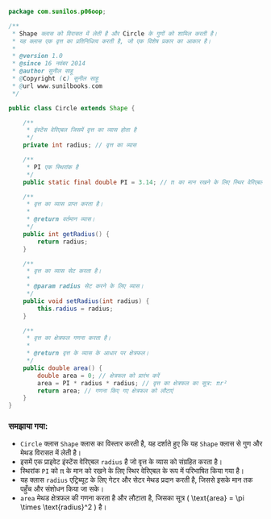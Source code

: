 
```java
package com.sunilos.p06oop;

/**
 * Shape क्लास को विरासत में लेती है और Circle के गुणों को शामिल करती है।
 * यह क्लास एक वृत्त का प्रतिनिधित्व करती है, जो एक विशेष प्रकार का आकार है।
 *
 * @version 1.0
 * @since 16 नवंबर 2014
 * @author सुनील साहू
 * @Copyright (c) सुनील साहू
 * @url www.sunilbooks.com
 */

public class Circle extends Shape {

	/**
	 * इंस्टेंस वेरिएबल जिसमें वृत्त का व्यास होता है
	 */
	private int radius; // वृत्त का व्यास

	/**
	 * PI एक स्थिरांक है
	 */
	public static final double PI = 3.14; // π का मान रखने के लिए स्थिर वेरिएबल

	/**
	 * वृत्त का व्यास प्राप्त करता है।
	 * 
	 * @return वर्तमान व्यास।
	 */
	public int getRadius() {
		return radius;
	}

	/**
	 * वृत्त का व्यास सेट करता है।
	 * 
	 * @param radius सेट करने के लिए व्यास।
	 */
	public void setRadius(int radius) {
		this.radius = radius;
	}

	/**
	 * वृत्त का क्षेत्रफल गणना करता है।
	 * 
	 * @return वृत्त के व्यास के आधार पर क्षेत्रफल।
	 */
	public double area() {
		double area = 0; // क्षेत्रफल को प्रारंभ करें
		area = PI * radius * radius; // वृत्त का क्षेत्रफल का सूत्र: πr²
		return area; // गणना किए गए क्षेत्रफल को लौटाएं
	}
}
```

### समझाया गया:
- `Circle` क्लास `Shape` क्लास का विस्तार करती है, यह दर्शाते हुए कि यह `Shape` क्लास से गुण और मेथड विरासत में लेती है।
- इसमें एक प्राइवेट इंस्टेंस वेरिएबल `radius` है जो वृत्त के व्यास को संग्रहित करता है।
- स्थिरांक `PI` को π के मान को रखने के लिए स्थिर वेरिएबल के रूप में परिभाषित किया गया है।
- यह क्लास `radius` एट्रिब्यूट के लिए गेटर और सेटर मेथड प्रदान करती है, जिससे इसके मान तक पहुँच और संशोधन किया जा सके।
- `area` मेथड क्षेत्रफल की गणना करता है और लौटाता है, जिसका सूत्र \( \text{area} = \pi \times \text{radius}^2 \) है।
